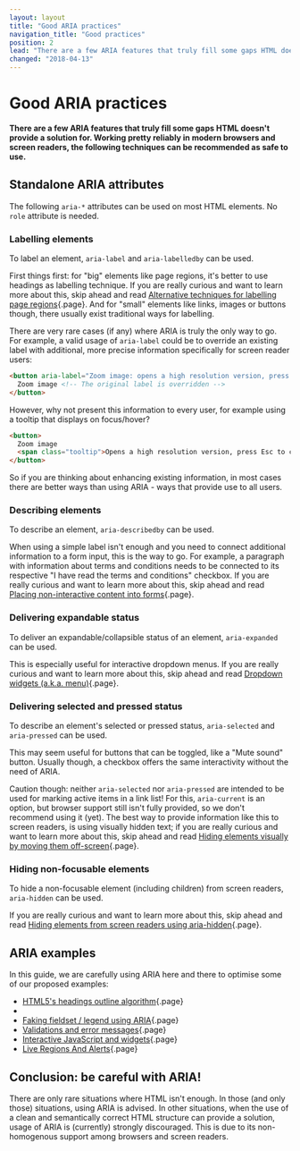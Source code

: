 ```yaml
---
layout: layout
title: "Good ARIA practices"
navigation_title: "Good practices"
position: 2
lead: "There are a few ARIA features that truly fill some gaps HTML doesn't provide a solution for. Working pretty reliably in modern browsers and screen readers, the following techniques can be recommended as safe to use."
changed: "2018-04-13"
---
```


# Good ARIA practices

**There are a few ARIA features that truly fill some gaps HTML doesn't provide a solution for. Working pretty reliably in modern browsers and screen readers, the following techniques can be recommended as safe to use.**

## Standalone ARIA attributes

The following `aria-*` attributes can be used on most HTML elements. No `role` attribute is needed.

### Labelling elements

To label an element, `aria-label` and `aria-labelledby` can be used.

First things first: for "big" elements like page regions, it's better to use headings as labelling technique. If you are really curious and want to learn more about this, skip ahead and read [Alternative techniques for labelling page regions](/examples/headings/alternative-techniques){.page}. And for "small" elements like links, images or buttons though, there usually exist traditional ways for labelling.

There are very rare cases (if any) where ARIA is truly the only way to go. For example, a valid usage of `aria-label` could be to override an existing label with additional, more precise information specifically for screen reader users:

```html
<button aria-label="Zoom image: opens a high resolution version, press Esc to close">
  Zoom image <!-- The original label is overridden -->
</button>
```

However, why not present this information to every user, for example using a tooltip that displays on focus/hover?

```html
<button>
  Zoom image
  <span class="tooltip">Opens a high resolution version, press Esc to close</span>
</button>
```

So if you are thinking about enhancing existing information, in most cases there are better ways than using ARIA - ways that provide use to all users.

### Describing elements

To describe an element, `aria-describedby` can be used.

When using a simple label isn't enough and you need to connect additional information to a form input, this is the way to go. For example, a paragraph with information about terms and conditions needs to be connected to its respective "I have read the terms and conditions" checkbox. If you are really curious and want to learn more about this, skip ahead and read [Placing non-interactive content into forms](/examples/forms/non-interactive-content-in-forms){.page}.

### Delivering expandable status

To deliver an expandable/collapsible status of an element, `aria-expanded` can be used.

This is especially useful for interactive dropdown menus. If you are really curious and want to learn more about this, skip ahead and read [Dropdown widgets (a.k.a. menu)](/examples/widgets/dropdown-widgets-a-k-a-menu-){.page}.

### Delivering selected and pressed status

To describe an element's selected or pressed status, `aria-selected` and `aria-pressed` can be used.

This may seem useful for buttons that can be toggled, like a "Mute sound" button. Usually though, a checkbox offers the same interactivity without the need of ARIA.

Caution though: neither `aria-selected` nor `aria-pressed` are intended to be used for marking active items in a link list! For this, `aria-current` is an option, but browser support still isn't fully provided, so we don't recommend using it (yet). The best way to provide information like this to screen readers, is using visually hidden text; if you are really curious and want to learn more about this, skip ahead and read [Hiding elements visually by moving them off-screen](/examples/hiding-elements/visually){.page}.

### Hiding non-focusable elements

To hide a non-focusable element (including children) from screen readers, `aria-hidden` can be used.

If you are really curious and want to learn more about this, skip ahead and read [Hiding elements from screen readers using aria-hidden](/examples/hiding-elements/from-screen-readers){.page}.

## ARIA examples

In this guide, we are carefully using ARIA here and there to optimise some of our proposed examples:

- [HTML5's headings outline algorithm](/examples/headings/html5-outline){.page}
- [](@page-81)
- [Faking fieldset / legend using ARIA](/examples/forms/faking-fieldset-legend-using-aria){.page}
- [Validations and error messages](/examples/forms/validations-and-error-messages){.page}
- [Interactive JavaScript and widgets](/examples/widgets){.page}
- [Live Regions And Alerts](/examples/live-regions-and-alerts){.page}

## Conclusion: be careful with ARIA!

There are only rare situations where HTML isn't enough. In those (and only those) situations, using ARIA is advised. In other situations, when the use of a clean and semantically correct HTML structure can provide a solution, usage of ARIA is (currently) strongly discouraged. This is due to its non-homogenous support among browsers and screen readers.